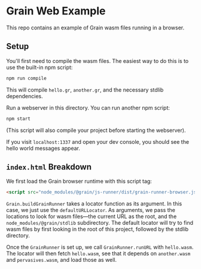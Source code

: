 # Grain Web Example

This repo contains an example of Grain wasm files running in a browser.

## Setup

You'll first need to compile the wasm files. The easiest way to do this is to use the built-in npm script:

```sh
npm run compile
```

This will compile `hello.gr`, `another.gr`, and the necessary stdlib dependencies.

Run a webserver in this directory. You can run another npm script:

```sh
npm start
```

(This script will also compile your project before starting the webserver).

If you visit `localhost:1337` and open your dev console, you should see the hello world messages appear.

## `index.html` Breakdown

We first load the Grain browser runtime with this script tag:

```html
<script src="node_modules/@grain/js-runner/dist/grain-runner-browser.js"></script>
```

`Grain.buildGrainRunner` takes a locator function as its argument. In this case, we just use the `defaultURLLocator`. As arguments, we pass the locations to look for wasm files—the current URL as the root, and the `node_modules/@grain/stdlib` subdirectory. The default locator will try to find wasm files by first looking in the root of this project, followed by the stdlib directory.

Once the `GrainRunner` is set up, we call `GrainRunner.runURL` with `hello.wasm`. The locator will then fetch `hello.wasm`, see that it depends on `another.wasm` and `pervasives.wasm`, and load those as well.
